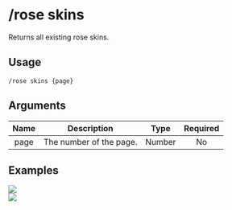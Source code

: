 # /rose skins

Returns all existing rose skins.

## Usage

```
/rose skins {page}
```

## Arguments

| Name | Description             | Type   | Required |
| :--: | :---------------------: | :----: | :------: |
| page | The number of the page. | Number | No       |

## Examples

<img src="https://github.com/user-attachments/assets/b6d5ff03-a0cb-4ce4-a8e3-e41bb4653717" class="rounded-corners">\
<img src="https://github.com/user-attachments/assets/44600c74-1d38-4f1d-a195-755abb2a29ac" class="rounded-corners">